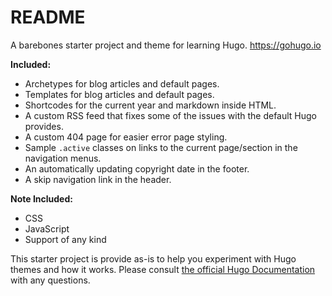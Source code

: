 # README

A barebones starter project and theme for learning Hugo. https://gohugo.io

**Included:**

- Archetypes for blog articles and default pages.
- Templates for blog articles and default pages.
- Shortcodes for the current year and markdown inside HTML.
- A custom RSS feed that fixes some of the issues with the default Hugo provides.
- A custom 404 page for easier error page styling.
- Sample `.active` classes on links to the current page/section in the navigation menus.
- An automatically updating copyright date in the footer.
- A skip navigation link in the header.

**Note Included:**

- CSS
- JavaScript
- Support of any kind

This starter project is provide as-is to help you experiment with Hugo themes and how it works. Please consult [the official Hugo Documentation](https://gohugo.io/) with any questions.